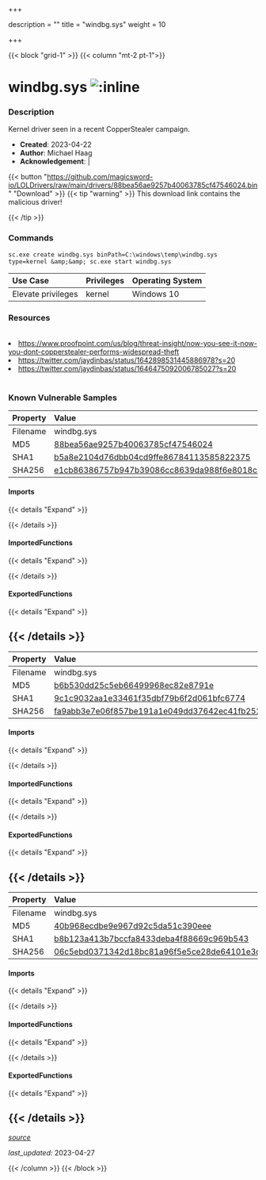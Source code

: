 +++

description = ""
title = "windbg.sys"
weight = 10

+++


{{< block "grid-1" >}}
{{< column "mt-2 pt-1">}}


# windbg.sys ![:inline](/images/twitter_verified.png) 


### Description

Kernel driver seen in a recent CopperStealer campaign.

- **Created**: 2023-04-22
- **Author**: Michael Haag
- **Acknowledgement**:  | [](https://twitter.com/)

{{< button "https://github.com/magicsword-io/LOLDrivers/raw/main/drivers/88bea56ae9257b40063785cf47546024.bin" "Download" >}}
{{< tip "warning" >}}
This download link contains the malicious driver!

{{< /tip >}}

### Commands

```
sc.exe create windbg.sys binPath=C:\windows\temp\windbg.sys type=kernel &amp;&amp; sc.exe start windbg.sys
```

| Use Case | Privileges | Operating System | 
|:---- | ---- | ---- |
| Elevate privileges | kernel | Windows 10 |

### Resources
<br>
<li><a href="https://www.proofpoint.com/us/blog/threat-insight/now-you-see-it-now-you-dont-copperstealer-performs-widespread-theft">https://www.proofpoint.com/us/blog/threat-insight/now-you-see-it-now-you-dont-copperstealer-performs-widespread-theft</a></li>
<li><a href="https://twitter.com/jaydinbas/status/1642898531445886978?s=20">https://twitter.com/jaydinbas/status/1642898531445886978?s=20</a></li>
<li><a href="https://twitter.com/jaydinbas/status/1646475092006785027?s=20">https://twitter.com/jaydinbas/status/1646475092006785027?s=20</a></li>
<br>

### Known Vulnerable Samples

| Property           | Value |
|:-------------------|:------|
| Filename           | windbg.sys |
| MD5                | [88bea56ae9257b40063785cf47546024](https://www.virustotal.com/gui/file/88bea56ae9257b40063785cf47546024) |
| SHA1               | [b5a8e2104d76dbb04cd9ffe86784113585822375](https://www.virustotal.com/gui/file/b5a8e2104d76dbb04cd9ffe86784113585822375) |
| SHA256             | [e1cb86386757b947b39086cc8639da988f6e8018ca9995dd669bdc03c8d39d7d](https://www.virustotal.com/gui/file/e1cb86386757b947b39086cc8639da988f6e8018ca9995dd669bdc03c8d39d7d) |


#### Imports
{{< details "Expand" >}}

{{< /details >}}
#### ImportedFunctions
{{< details "Expand" >}}

{{< /details >}}
#### ExportedFunctions
{{< details "Expand" >}}

{{< /details >}}
-----
| Property           | Value |
|:-------------------|:------|
| Filename           | windbg.sys |
| MD5                | [b6b530dd25c5eb66499968ec82e8791e](https://www.virustotal.com/gui/file/b6b530dd25c5eb66499968ec82e8791e) |
| SHA1               | [9c1c9032aa1e33461f35dbf79b6f2d061bfc6774](https://www.virustotal.com/gui/file/9c1c9032aa1e33461f35dbf79b6f2d061bfc6774) |
| SHA256             | [fa9abb3e7e06f857be191a1e049dd37642ec41fb2520c105df2227fcac3de5d5](https://www.virustotal.com/gui/file/fa9abb3e7e06f857be191a1e049dd37642ec41fb2520c105df2227fcac3de5d5) |


#### Imports
{{< details "Expand" >}}

{{< /details >}}
#### ImportedFunctions
{{< details "Expand" >}}

{{< /details >}}
#### ExportedFunctions
{{< details "Expand" >}}

{{< /details >}}
-----
| Property           | Value |
|:-------------------|:------|
| Filename           | windbg.sys |
| MD5                | [40b968ecdbe9e967d92c5da51c390eee](https://www.virustotal.com/gui/file/40b968ecdbe9e967d92c5da51c390eee) |
| SHA1               | [b8b123a413b7bccfa8433deba4f88669c969b543](https://www.virustotal.com/gui/file/b8b123a413b7bccfa8433deba4f88669c969b543) |
| SHA256             | [06c5ebd0371342d18bc81a96f5e5ce28de64101e3c2fd0161d0b54d8368d2f1f](https://www.virustotal.com/gui/file/06c5ebd0371342d18bc81a96f5e5ce28de64101e3c2fd0161d0b54d8368d2f1f) |


#### Imports
{{< details "Expand" >}}

{{< /details >}}
#### ImportedFunctions
{{< details "Expand" >}}

{{< /details >}}
#### ExportedFunctions
{{< details "Expand" >}}

{{< /details >}}
-----



[*source*](https://github.com/magicsword-io/LOLDrivers/tree/main/yaml/windbg.yaml)

*last_updated:* 2023-04-27








{{< /column >}}
{{< /block >}}
